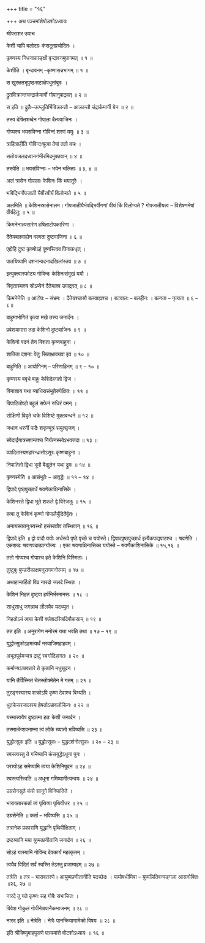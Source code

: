 +++
title = "१६"

+++
अथ पञ्चमांशेषोडशोऽध्यायः

श्रीपराशर उवाच

केशी चापि बलोदग्रः कंसदूतप्रचोदितः ।

कृष्णस्य निधनाकाङ्क्षी वृन्दावनमुपागमत् ॥ १ ॥

केशीति । बृन्दावनम् –कृष्णासन्नभागम् ॥ १ ॥

स खुरक्षतभूपृष्ठःसटाक्षेपधुतांबुदः ।

द्रुतविक्रान्तचन्द्रार्कमार्गो गोपानुपाद्रवत् ॥ २ ॥

स इति ॥ द्रुतैः–उत्प्लुतिर्भिविक्रान्तौ – आक्रान्तौ चंद्रार्कमार्गी येन ॥ २ ॥

तस्य देषितशब्देन गोपाला दैत्यवाजिनः ।

गोप्यश्च भयसंविग्ना गोविन्दं शरणं ययुः ॥ ३ ॥

त्राहित्राहीति गोविन्दःश्रुत्वा तेषां ततो वचः ।

सतोयजलदध्वानगंभीरमिदमुक्तवान् ॥ ४ ॥

तस्येति ॥ भयसंविग्नाः – भयेन चलिताः ॥ ३, ४ ॥

अलं त्रासेन गोपालाः केशिनः किं भयातुरैः ।

भविद्भिर्गोपजाती यैर्वीरवीर्यं विलोप्यते ॥ ५ ॥

अलमिति ॥ केशिनस्रासेनालम। गोपजातीयैर्भवद्भिर्वीगणां वीयं किं विलोप्यते ? गोपजातीयत्व – विशेषणमेषां वीर्यहेतुः ॥ ५ ॥

किमनेनाल्पसारेण हषिताटोपकारिणा ।

दैतेयबलवाह्येन वल्गता दुष्टवाजिना ॥ ६ ॥

एह्येहि दुष्ट कृष्णोऽहं पूष्णस्त्विव पिनाकधृत् ।

पातयिष्यामि दशनान्वदनादखिलांस्तव ॥ ७ ॥

इत्युक्त्वास्फोट्य गोविन्दः केशिनःसंमुखं ययौ ।

विवृतास्यश्च सोऽप्येनं दैतेयाश्व उपाद्रवत् ॥ ८ ॥

किमनेनेति ॥ आटोपः – संभ्रमः । दैतेयश्चासौ बलवाह्यश्च । बटवालः – बलहीनः । बल्गता – नृत्यता ॥ ६ – ८॥

बाहुमाभोगितं कृत्वा मखे तस्य जनार्दनः ।

प्रवेशयामास तदा केशिनो दुष्टवाजिनः ॥ ९ ॥

केशिनो वदनं तेन विशता कृष्णबाहुना ।

शातिता दशनाः पेतुः सिताभ्रावयवा इव ॥ १० ॥

बाहुमिति ॥ आयोगिनम् – परिणाहिनम् ॥ ९ – १० ॥

कृष्णस्य ववृधे बाहुः केशिदेहगतो द्विज ।

विनाशाय यथा व्याधिरासंभूतेरुपेक्षितः ॥ ११ ॥

विपाटितोष्ठो बहुलं सफेनं रुधिरं वमन् ।

सोक्षिणी विवृते चक्रे विशिष्टे मुक्तबन्धने ॥ १२ ॥

जधान धरणीं पादैः शकृन्मूत्रं समुत्सृजन् ।

स्वेदार्द्रगात्रस्शान्तश्च निर्यत्नस्सोऽभवत्तदा ॥ १३ ॥

व्यादितास्यमहांरन्ध्रःसोऽसुरः कृष्णबाहुना ।

निपातितो द्विधा भूमौ वैद्युतेन यथा द्रुमः ॥ १४ ॥

कृष्णस्येति ॥ आसंभूतेः – आवृद्धेः ॥ ११ – १४ ॥

द्विपादे पृष्ठपुच्छार्धे श्रवणेकाक्षिनासिके ।

केशिनस्ते द्विधा भूते शकले द्वे विरेजतुः ॥ १५ ॥

हत्वा तु केशिनं कृष्णो गोपालैर्मुदितैर्वृतः ।

अनायस्ततनुःस्वस्थो हसंस्तत्रैव तस्थिवान् ॥ १६ ॥

द्विपादे इति ॥ द्वो पादौ ययोः अर्धरूपे पृष्ठे पृच्छे च ययोस्ते। द्विपादपृष्ठपुच्छार्ध इत्यैकपद्यपाठश्च । श्रवणेति । एकशब्दः श्रवणपदात्प्राग्योज्यः । एका श्रवणाक्षिनासिका ययोस्ते – श्रवणैकाशिनासिके ॥ १५,१६ ॥

ततो गोप्यश्च गोपाश्च हते केशिनि विस्मिताः ।

तुष्टुवुः पुण्डरीकाक्षमनुरागमनोरमम् ॥ १७ ॥

अथाहान्तर्हितो विप्र नारदो जलदे स्थितः ।

केशिनं निहतं दृष्ट्वा हर्षनिर्भरमानसः ॥ १८ ॥

साधुसाधु जगन्नाथ लीलयैव यदच्युत ।

निहतोऽयं त्वया केशी क्लेशदस्त्रिदिवौकसाम् ॥ १९ ॥

तत इति ॥ अनुरागेण मनोरमं यथा भवति तथा ॥ १७ – १९ ॥

युद्धोत्सुकोऽहमत्यर्थं नरवाजिमहाहवम् ।

अभूतपूर्वमन्यत्र द्रष्टुं स्वर्गादिहागतः ॥ २० ॥

कर्माण्यऽत्रावतारे ते कृतानि मधुसूदन ।

यानि तैर्विस्मितं चेतस्तोषमेतेन मे गतम् ॥ २१ ॥

तुरङ्गस्यास्य शक्रोऽपि कृष्ण देवाश्च बिभ्यति ।

धुतकेसरजालस्य ह्रेषतोऽभ्रावलोकिनः ॥ २२ ॥

यस्मात्त्वयैष दुष्टात्मा हतः केशी जनार्दन ।

तस्मात्केशवनाम्ना त्वं लोके ख्यातो भविष्यसि ॥ २३ ॥

युद्धोत्सुक इति ॥ युद्धोत्सुकः – युद्धदर्शनोत्सुकः ॥ २० – २३ ॥

स्वस्त्यस्तु ते गमिष्यामि कंसयुद्धेऽधुना पुनः ।

परश्वोऽह समेष्यामि त्वया केशिनिषूदन ॥ २४ ॥

स्वस्त्यस्त्विति ॥ अधुना गमिष्यामीत्यन्वयः ॥ २४ ॥

उग्रसेनसुते कंसे सानुगे विनिपातिते ।

भारावतारकर्ता त्वं पृथिव्या पृथिवीधर ॥ २५ ॥

उग्रसेनेति ॥ कर्ता – भविष्यसि ॥ २५ ॥

तत्रानेक प्रकाराणि युद्धानि पृथिवीक्षिताम् ।

द्रष्टव्यानि मया युष्मत्प्रणीतानि जनार्दन ॥ २६ ॥

सोऽहं यास्यामि गोविन्द देवकार्यं महत्कृतम् ।

त्वयैव विदितं सर्वं स्वस्ति तेऽस्तु व्रजाम्यहम् ॥ २७ ॥

तत्रेति ॥ तत्र – भारावतरणे। आयुष्मप्रणीतानीति पदच्छेदः । यामोषधीमिवा –
युष्मन्नितिवन्मङ्गला आसनोक्तिः ॥२६, २७ ॥

नारदे तु गते कृष्णः सह गोपैः सभाजितः ।

विवेश गोकुलं गोपीनेत्रपानैकभाजनम् ॥ २८ ॥

नारद इति ॥ नेत्रेति । नेत्रैः पानक्रियाणामेको विषयः ॥ २८ ॥

इति श्रीविष्णुमाहपुराणे पञ्चमांशे षोटशोऽध्यायः ॥ १६ ॥

